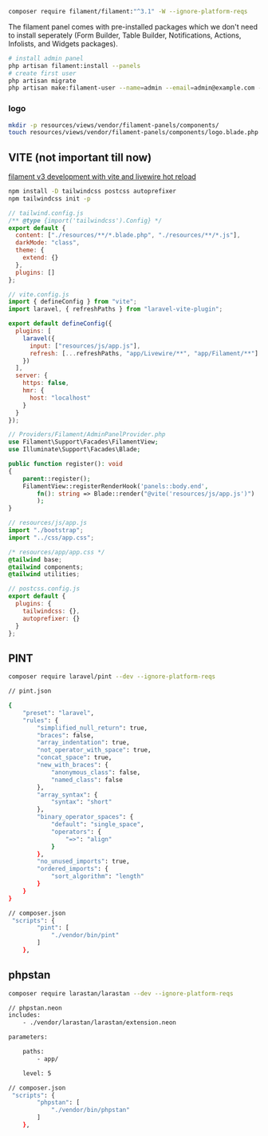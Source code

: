```bash
composer require filament/filament:"^3.1" -W --ignore-platform-reqs
```

The filament panel comes with pre-installed packages which we don't need to
install seperately (Form Builder, Table Builder, Notifications, Actions,
Infolists, and Widgets packages).

```bash
# install admin panel
php artisan filament:install --panels
# create first user
php artisan migrate
php artisan make:filament-user --name=admin --email=admin@example.com --password=password
```

### logo

```bash
mkdir -p resources/views/vendor/filament-panels/components/
touch resources/views/vendor/filament-panels/components/logo.blade.php
```

## VITE (not important till now)

[filament v3 development with vite and livewire hot reload](https://codingwisely.com/blog/enhancing-laravel-filament-v3-development-with-vite-and-livewire-hot-reload)

```bash
npm install -D tailwindcss postcss autoprefixer
npm tailwindcss init -p
```

```js
// tailwind.config.js
/** @type {import('tailwindcss').Config} */
export default {
  content: ["./resources/**/*.blade.php", "./resources/**/*.js"],
  darkMode: "class",
  theme: {
    extend: {}
  },
  plugins: []
};
```

```js
// vite.config.js
import { defineConfig } from "vite";
import laravel, { refreshPaths } from "laravel-vite-plugin";

export default defineConfig({
  plugins: [
    laravel({
      input: ["resources/js/app.js"],
      refresh: [...refreshPaths, "app/Livewire/**", "app/Filament/**"]
    })
  ],
  server: {
    https: false,
    hmr: {
      host: "localhost"
    }
  }
});
```

```php
// Providers/Filament/AdminPanelProvider.php
use Filament\Support\Facades\FilamentView;
use Illuminate\Support\Facades\Blade;

public function register(): void
{
    parent::register();
    FilamentView::registerRenderHook('panels::body.end',
        fn(): string => Blade::render("@vite('resources/js/app.js')")
        );
}
```

```js
// resources/js/app.js
import "./bootstrap";
import "../css/app.css";
```

```css
/* resources/app/app.css */
@tailwind base;
@tailwind components;
@tailwind utilities;
```

```js
// postcss.config.js
export default {
  plugins: {
    tailwindcss: {},
    autoprefixer: {}
  }
};
```

## PINT

```bash
composer require laravel/pint --dev --ignore-platform-reqs
```

```bash
// pint.json

{
    "preset": "laravel",
    "rules": {
        "simplified_null_return": true,
        "braces": false,
        "array_indentation": true,
        "not_operator_with_space": true,
        "concat_space": true,
        "new_with_braces": {
            "anonymous_class": false,
            "named_class": false
        },
        "array_syntax": {
            "syntax": "short"
        },
        "binary_operator_spaces": {
            "default": "single_space",
            "operators": {
                "=>": "align"
            }
        },
        "no_unused_imports": true,
        "ordered_imports": {
            "sort_algorithm": "length"
        }
    }
}
```

```bash
// composer.json
 "scripts": {
        "pint": [
            "./vendor/bin/pint"
        ]
    },
```

## phpstan

```bash
composer require larastan/larastan --dev --ignore-platform-reqs
```

```bash
// phpstan.neon
includes:
    - ./vendor/larastan/larastan/extension.neon

parameters:

    paths:
        - app/

    level: 5
```

```bash
// composer.json
 "scripts": {
        "phpstan": [
            "./vendor/bin/phpstan"
        ]
    },
```
